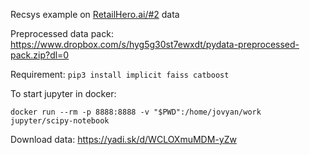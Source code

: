 Recsys example on [RetailHero.ai/#2](https://retailhero.ai/c/recommender_system/overview) data

Preprocessed data pack: https://www.dropbox.com/s/hyg5g30st7ewxdt/pydata-preprocessed-pack.zip?dl=0

Requirement: `pip3 install implicit faiss catboost`

To start jupyter in docker:
```
docker run --rm -p 8888:8888 -v "$PWD":/home/jovyan/work jupyter/scipy-notebook
```

Download data: https://yadi.sk/d/WCLOXmuMDM-yZw
